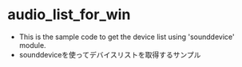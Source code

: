 # audio_list_for_win

- This is the sample code to get the device list using 'sounddevice' module.
- sounddeviceを使ってデバイスリストを取得するサンプル
